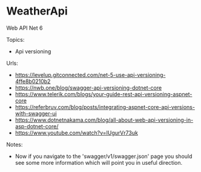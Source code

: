 # WeatherApi
Web API Net 6

Topics:
* Api versioning

Urls:
* https://levelup.gitconnected.com/net-5-use-api-versioning-4ffe8b0210b2
* https://nwb.one/blog/swagger-api-versioning-dotnet-core
* https://www.telerik.com/blogs/your-guide-rest-api-versioning-aspnet-core
* https://referbruv.com/blog/posts/integrating-aspnet-core-api-versions-with-swagger-ui
* https://www.dotnetnakama.com/blog/all-about-web-api-versioning-in-asp-dotnet-core/
* https://www.youtube.com/watch?v=IUgurVr73uk

Notes:
* Now if you navigate to the 'swagger/v1/swagger.json' page you should see some more information which will point you in useful direction.


